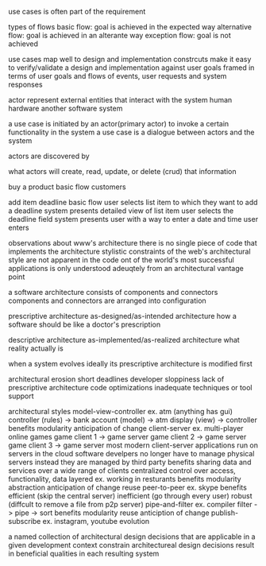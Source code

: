 use cases is often part of the requirement

types of flows
basic flow: goal is achieved in the expected way
alternative flow: goal is achieved in an alterante way
exception flow: goal is not achieved

use cases
    map well to design and implementation constrcuts
    make it easy to verify/validate a design and implementation against user goals
    framed in terms of user goals and flows of events, user requests and system responses

actor represent external entities that interact with the system
    human
    hardware
    another software system

a use case is  initiated by an actor(primary actor) to invoke a certain functionality in the system
a use case is a dialogue between actors and the system

actors are discovered by

what actors will create, read, update, or delete (crud) that information

buy a product
    basic flow
        customers 

add item deadline
    basic flow
        user selects list item to which they want to add a deadline
        system presents detailed view of list item
        user selects the deadline field
        system presents user with a way to enter a date and time
        user enters

observations about www's architecture
    there is no single piece of code that implements the architecture
    stylistic constraints of the web's architectural style are not apparent in the code
    ont of the world's most successful applications is only understood adeuqtely from an architectural vantage point

a software architecture consists of components and connectors
    components and connectors are arranged into configuration

prescriptive architecture
    as-designed/as-intended architecture
    how a software should be
    like a doctor's prescription

descriptive architecture
    as-implemented/as-realized architecture
    what reality actually is

when a system evolves
    ideally its prescriptive architecture is modified first


architectural erosion
    short deadlines
    developer sloppiness
    lack of prescriptive architecture
    code optimizations
    inadequate techniques or tool support

architectural styles
    model-view-controller
        ex. atm (anything has gui)
        controller (rules) -> bank account (model) -> atm display (view) -> controller
            benefits
                modularity
                anticipation of change
    client-server
        ex. multi-player online games
        game client 1 -> game server
        game client 2 -> game server
        game client 3 -> game server
        most modern client-server applications run on servers in the cloud
        software develpers no longer have to manage physical servers
        instead they are managed by third party
            benefits
                sharing data and services over a wide range of clients
                centralized control over access, functionality, data
    layered
        ex. working in resturants
            benefits
                modularity
                abstraction
                anticipation of change
                reuse
    peer-to-peer
        ex. skype
            benefits
                efficient (skip the central server)
                inefficient (go through every user)
                robust (diffcult to remove a file from p2p server)
    pipe-and-filter
        ex. compiler
        filter -> pipe -> sort
            benefits
                modularity
                reuse
                anticiption of change
    publish-subscribe
        ex. instagram, youtube
evolution

a named collection of architectural design decisions that
    are applicable in a given development context
    constrain architectureal design decisions
    result in beneficial qualities in each resulting system